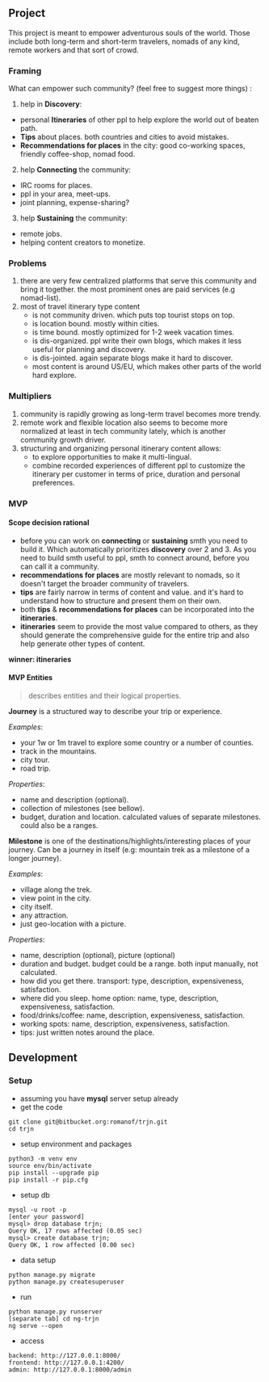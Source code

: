 ## Project

This project is meant to empower adventurous souls of the world.
Those include both long-term and short-term travelers, nomads of any kind,
remote workers and that sort of crowd.

### Framing

What can empower such community? (feel free to suggest more things) :

1. help in **Discovery**:
  - personal **Itineraries** of other ppl to help explore the world out of beaten path.
  - **Tips** about places. both countries and cities to avoid mistakes.
  - **Recommendations for places** in the city: good co-working spaces, friendly coffee-shop, nomad food.
2. help **Connecting** the community:
  - IRC rooms for places.
  - ppl in your area, meet-ups.
  - joint planning, expense-sharing?
3. help **Sustaining** the community:
  - remote jobs.
  - helping content creators to monetize.

### Problems

1. there are very few centralized platforms that serve this community and bring it together. the most prominent ones are paid services (e.g nomad-list).
2. most of travel itinerary type content
   - is not community driven. which puts top tourist stops on top.
   - is location bound. mostly within cities.
   - is time bound. mostly optimized for 1-2 week vacation times.
   - is dis-organized. ppl write their own blogs, which makes it less useful for planning and discovery.
   - is dis-jointed. again separate blogs make it hard to discover.
   - most content is around US/EU, which makes other parts of the world hard explore.

### Multipliers

1. community is rapidly growing as long-term travel becomes more trendy.
2. remote work and flexible location also seems to become more normalized at least in tech community lately, which is another community growth driver.
3. structuring and organizing personal itinerary content allows:
   - to explore opportunities to make it multi-lingual.
   - combine recorded experiences of different ppl to customize the itinerary per customer in terms of price, duration and personal preferences.

### MVP

#### Scope decision rational

- before you can work on **connecting** or **sustaining** smth you need to build it. Which automatically prioritizes **discovery** over 2 and 3. As you need to build smth useful to ppl, smth to connect around, before you can call it a community.
- **recommendations for places** are mostly relevant to nomads, so it doesn't target the broader community of travelers.
- **tips** are fairly narrow in terms of content and value. and it's hard to understand how to structure and present them on their own.
- both **tips** & **recommendations for places** can be incorporated into the **itineraries**.
- **itineraries** seem to provide the most value compared to others, as they should generate the comprehensive guide for the entire trip and also help generate other types of content.

__winner: itineraries__

#### MVP Entities

> describes entities and their logical properties.

__Journey__ is a structured way to describe your trip or experience.

_Examples_:

- your 1w or 1m travel to explore some country or a number of counties.
- track in the mountains.
- city tour.
- road trip.

_Properties_:

- name and description (optional).
- collection of milestones (see bellow).
- budget, duration and location. calculated values of separate milestones. could also be a ranges.

__Milestone__ is one of the destinations/highlights/interesting places of your journey. Can be a journey in itself (e.g: mountain trek as a milestone of a longer journey).

_Examples_:

- village along the trek.
- view point in the city.
- city itself.
- any attraction.
- just geo-location with a picture.

_Properties_:

- name, description (optional), picture (optional)
- duration and budget. budget could be a range. both input manually, not calculated.
- how did you get there. transport: type, description, expensiveness, satisfaction.
- where did you sleep. home option: name, type, description, expensiveness, satisfaction.
- food/drinks/coffee: name, description, expensiveness, satisfaction.
- working spots: name, description, expensiveness, satisfaction.
- tips: just written notes around the place.


## Development
### Setup
- assuming you have **mysql** server setup already
- get the code
```
git clone git@bitbucket.org:romanof/trjn.git
cd trjn
```
- setup environment and packages
```
python3 -m venv env
source env/bin/activate
pip install --upgrade pip
pip install -r pip.cfg
```
- setup db
```
mysql -u root -p
[enter your password]
mysql> drop database trjn;
Query OK, 17 rows affected (0.05 sec)
mysql> create database trjn;
Query OK, 1 row affected (0.00 sec)
```
- data setup
```
python manage.py migrate
python manage.py createsuperuser
```
- run
```
python manage.py runserver
[separate tab] cd ng-trjn
ng serve --open
```
- access
```
backend: http://127.0.0.1:8000/
frontend: http://127.0.0.1:4200/
admin: http://127.0.0.1:8000/admin
```
